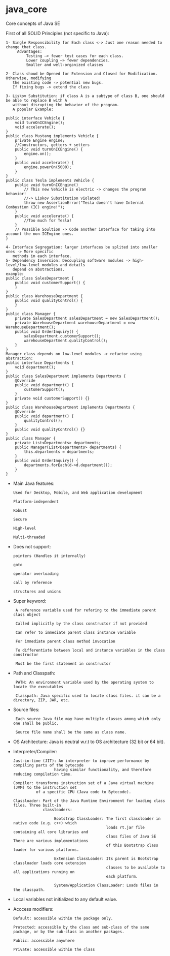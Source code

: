 # java_core

Core concepts of Java SE

First of all SOLID Principles (not specific to Java):

	1- Single Responsibility for Each class <-> Just one reason needed to change that class.
		 Advantages:
			 Testing –> fewer test cases for each class.
			 Lower coupling –> fewer dependencies.
			 Smaller and well-organized classes
		 
	2- Class shoud be Opened for Extension and Closed for Modification. Otherwise, modifying
	   the existing code -> potential new bugs.
	   If fixing bugs -> extend the class

	3- Liskov Substitution: if class A is a subtype of class B, one should be able to replace B with A
	   without disrupting the behavior of the program.
	   A popular Example:
	   
	public interface Vehicle {
		void turnOnICEngine();
		void accelerate();
	}
	public class Mustang implements Vehicle {
		private Engine engine;
		//Constructors, getters + setters
		public void turnOnICEngine() {
			engine.on();
		}
		public void accelerate() {
			engine.powerOn(5000);
		}
	}
	public class Tesla implements Vehicle {
		public void turnOnICEngine() 
			// This new Vehicle is electric -> changes the program behavior!
			//-> Liskov Substitution violated!
			throw new AssertionError("Tesla doesn't have Internal Combustion (IC) engine!");
		}
		public void accelerate() {
			//Too much for Tesla!
		}
		// Possible Soultion -> Code another interface for taking into account the non-ICEngine ones.
	}

	4- Interface Segregation: larger interfaces be splited into smaller ones -> More specific
	   methods in each interface.
	5- Dependency Inversion: Decoupling software modules -> high-level/low-level modules and details
	   depend on abstractions.
	example:
	public class SalesDepartment {
		public void customerSupport() {
		}
	}   
	public class WarehouseDepartment {
		public void qualityControl() {
		}
	}
	public class Manager {
		private SalesDepartment salesDepartment = new SalesDepartment();
		private WarehouseDepartment warehouseDepartment = new WarehouseDepartment();
		public void OrderInquiry() {
			salesDepartment.customerSupport();
			warehouseDepartment.qualityControl();
		}
	}
	Manager class depends on low-level modules -> refactor using abstraction: 
	public interface Departments {
		void department();
	}
	public class SalesDepartment implements Departments {
		@Override
		public void department() {
			customerSupport();
		}
		private void customerSupport() {}
	}
	public class WarehouseDepartment implements Departments {
		@Override
		public void department() {
			qualityControl();
		}
		public void qualityControl() {}
	}
	public class Manager {
		private List<Departments> departments;
		public Manager(List<Departments> departments) {
			this.departments = departments;
		}
		public void OrderInquiry() {
			departments.forEach(d->d.department());
		}
	}

- Main Java features:

      Used for Desktop, Mobile, and Web application development
    
      Platform-independent
    
      Robust
    
      Secure
    
      High-level
    
      Multi-threaded
    
- Does not support:

      pointers (Handles it internally)
    
      goto
    
      operator overloading
    
      call by reference
    
      structures and unions

- Super keyword:

       A reference variable used for refering to the immediate parent class object
       
       Called implicitly by the class constructor if not provided  
       
       Can refer to immediate parent class instance variable
       
       For immediate parent class method invocation
       
       To differentiate between local and instance variables in the class constructor
       
       Must be the first statement in constructor
       
- Path and Classpath:

       PATH: An environment variable used by the operating system to locate the executables

       Classpath: Java specific used to locate class files. it can be a directory, ZIP, JAR, etc.

- Source files: 

       Each source Java file may have multiple classes among which only one shall be public.
       
       Source file name shall be the same as class name.

- OS Architecture: Java is neutral w.r.t to OS architecture (32 bit or 64 bit).

- Interpreter/Compiler:

      Just-in-time (JIT): An interpreter to improve performance by compiling parts of the bytecode
                        having similar functionality, and therefore reducing compilation time.  

      Compiler: transforms instruction set of a Java virtual machine (JVM) to the instruction set
                of a specific CPU (Java code to Bytecode).      

      Classloader: Part of the Java Runtime Environment for loading class files. Three built-in
                   classloaders:
				   
						Bootstrap ClassLoader: The first classloader in native code (e.g. c++) which
                                               loads rt.jar file containing all core libraries and
											   class files of Java SE There are various implementations
											   of this Bootstrap class loader for various platforms.

						Extension ClassLoader: Its parent is Bootstrap classloader loads core extension
    						                   classes to be available to all applications running on
											   each platform. 

						System/Application ClassLoader: Loads files in the classpath.
            
- Local variables not initialized to any default value.

- Acccess modifiers:

      Default: accessible within the package only.
      
      Protected: accessible by the class and sub-class of the same package, or by the sub-class in another packages.
      
      Public: accessible anywhere
      
      Private: accessible within the class

